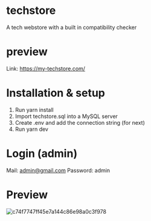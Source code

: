 # techstore

A tech webstore with a built in compatibility checker

# preview

Link: https://my-techstore.com/

# Installation & setup

1. Run yarn install
2. Import techstore.sql into a MySQL server
3. Create .env and add the connection string (for next)
4. Run yarn dev

# Login (admin)

Mail: admin@gmail.com
Password: admin

# Preview
![c74f7747ff45e7a144c86e98a0c3f978](https://github.com/olesien/techstore/assets/17833751/3094d27e-4e3c-43b6-97bc-bace27cded11)
